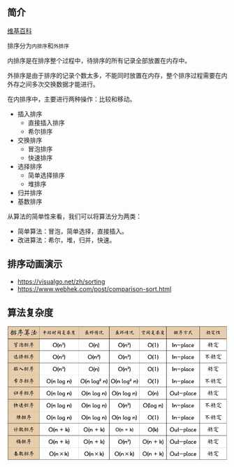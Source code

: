 ## 简介

[维基百科](https://zh.wikipedia.org/wiki/排序算法)

排序分为`内排序`和`外排序`

内排序是在排序整个过程中，待排序的所有记录全部放置在内存中。

外排序是由于排序的记录个数太多，不能同时放置在内存，整个排序过程需要在内外存之间多次交换数据才能进行。

在内排序中，主要进行两种操作：比较和移动。

- 插入排序
  - 直接插入排序
  - 希尔排序
- 交换排序
  - 冒泡排序
  - 快速排序
- 选择排序
  - 简单选择排序
  - 堆排序
- 归并排序
- 基数排序

从算法的简单性来看，我们可以将算法分为两类：

- 简单算法：冒泡，简单选择，直接插入。
- 改进算法：希尔，堆，归并，快速。

## 排序动画演示

- https://visualgo.net/zh/sorting
- https://www.webhek.com/post/comparison-sort.html

## 算法复杂度

![复杂度](../imgs/sort_complexity.png)
